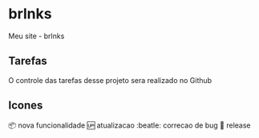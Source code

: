 # brlnks

Meu site - brlnks

## Tarefas

O controle das tarefas desse projeto sera realizado no Github

## Icones

:package: nova funcionalidade
:up: atualizacao
:beatle: correcao de bug
:checkered_flag: release